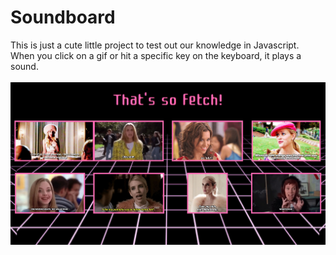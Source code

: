 <h1>Soundboard</h1>
This is just a cute little project to test out our knowledge in Javascript.
<br>
When you click on a gif or hit a specific key on the keyboard, it plays a sound.
<br>
<br>
<img src="https://github.com/elise-lcdb/Academic-Projects/blob/master/Web%20Development/April%202018/SoundBoard%20-%20JavaScript/soundboard.JPG?raw=true">